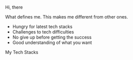 Hi, there

What defines me. This makes me different from other ones.

- Hungry for latest tech stacks
- Challenges to tech difficulties
- No give up before getting the success
- Good understanding of what you want

My Tech Stacks
 
